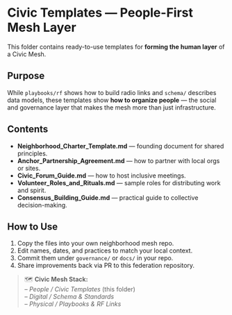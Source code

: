 # Civic Templates — People-First Mesh Layer

This folder contains ready-to-use templates for **forming the human layer** of a Civic Mesh.

## Purpose
While `playbooks/rf` shows how to build radio links and `schema/` describes data models,
these templates show **how to organize people** — the social and governance layer that makes
the mesh more than just infrastructure.

## Contents
- **Neighborhood_Charter_Template.md** — founding document for shared principles.
- **Anchor_Partnership_Agreement.md** — how to partner with local orgs or sites.
- **Civic_Forum_Guide.md** — how to host inclusive meetings.
- **Volunteer_Roles_and_Rituals.md** — sample roles for distributing work and spirit.
- **Consensus_Building_Guide.md** — practical guide to collective decision-making.

## How to Use
1. Copy the files into your own neighborhood mesh repo.
2. Edit names, dates, and practices to match your local context.
3. Commit them under `governance/` or `docs/` in your repo.
4. Share improvements back via PR to this federation repository.

> 🗺 **Civic Mesh Stack:**  
> – *People / Civic Templates* (this folder)  
> – *Digital / Schema & Standards*  
> – *Physical / Playbooks & RF Links*

